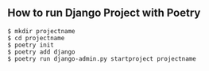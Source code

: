 ## How to run Django Project with Poetry

    $ mkdir projectname
    $ cd projectname
    $ poetry init
    $ poetry add django
    $ poetry run django-admin.py startproject projectname